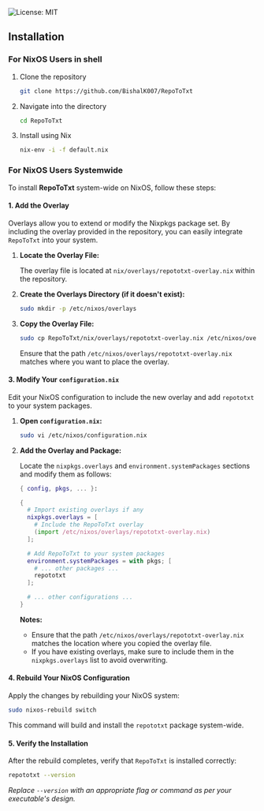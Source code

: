 ![License: MIT](https://img.shields.io/badge/License-MIT-yellow.svg)


## Installation

### For NixOS Users in shell
1. Clone the repository
    ```bash
    git clone https://github.com/BishalK007/RepoToTxt
    ```
2. Navigate into the directory
    ```bash
    cd RepoToTxt
    ```
3. Install using Nix
    ```bash
    nix-env -i -f default.nix
    ```

### For NixOS Users Systemwide

To install **RepoToTxt** system-wide on NixOS, follow these steps:

#### 1. Add the Overlay

Overlays allow you to extend or modify the Nixpkgs package set. By including the overlay provided in the repository, you can easily integrate `RepoToTxt` into your system.

1. **Locate the Overlay File:**

   The overlay file is located at `nix/overlays/repototxt-overlay.nix` within the repository.

2. **Create the Overlays Directory (if it doesn't exist):**

   ```bash
   sudo mkdir -p /etc/nixos/overlays
   ```

3. **Copy the Overlay File:**

   ```bash
   sudo cp RepoToTxt/nix/overlays/repototxt-overlay.nix /etc/nixos/overlays/
   ```

   Ensure that the path `/etc/nixos/overlays/repototxt-overlay.nix` matches where you want to place the overlay.

#### 3. Modify Your `configuration.nix`

Edit your NixOS configuration to include the new overlay and add `repototxt` to your system packages.

1. **Open `configuration.nix`:**

   ```bash
   sudo vi /etc/nixos/configuration.nix
   ```

2. **Add the Overlay and Package:**

   Locate the `nixpkgs.overlays` and `environment.systemPackages` sections and modify them as follows:

   ```nix
   { config, pkgs, ... }:

   {
     # Import existing overlays if any
     nixpkgs.overlays = [
       # Include the RepoToTxt overlay
       (import /etc/nixos/overlays/repototxt-overlay.nix)
     ];

     # Add RepoToTxt to your system packages
     environment.systemPackages = with pkgs; [
       # ... other packages ...
       repototxt
     ];

     # ... other configurations ...
   }
   ```

   **Notes:**
   - Ensure that the path `/etc/nixos/overlays/repototxt-overlay.nix` matches the location where you copied the overlay file.
   - If you have existing overlays, make sure to include them in the `nixpkgs.overlays` list to avoid overwriting.

#### 4. Rebuild Your NixOS Configuration

Apply the changes by rebuilding your NixOS system:

```bash
sudo nixos-rebuild switch
```

This command will build and install the `repototxt` package system-wide.

#### 5. Verify the Installation

After the rebuild completes, verify that `RepoToTxt` is installed correctly:

```bash
repototxt --version
```

*Replace `--version` with an appropriate flag or command as per your executable's design.*

